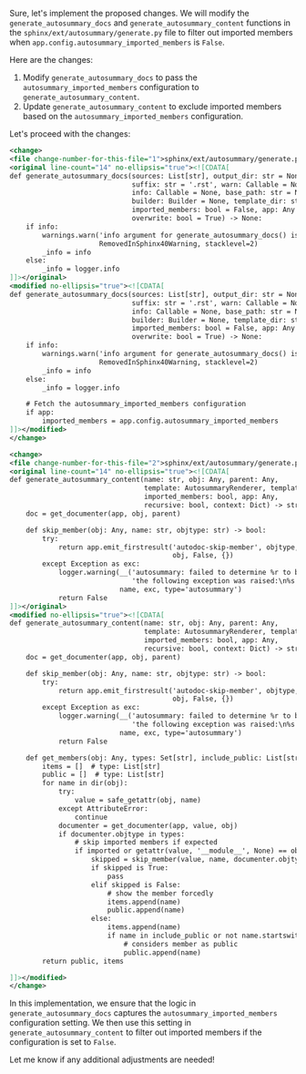 Sure, let's implement the proposed changes. We will modify the `generate_autosummary_docs` and `generate_autosummary_content` functions in the `sphinx/ext/autosummary/generate.py` file to filter out imported members when `app.config.autosummary_imported_members` is `False`.

Here are the changes:

1. Modify `generate_autosummary_docs` to pass the `autosummary_imported_members` configuration to `generate_autosummary_content`.
2. Update `generate_autosummary_content` to exclude imported members based on the `autosummary_imported_members` configuration.

Let's proceed with the changes:

```xml
<change>
<file change-number-for-this-file="1">sphinx/ext/autosummary/generate.py</file>
<original line-count="14" no-ellipsis="true"><![CDATA[
def generate_autosummary_docs(sources: List[str], output_dir: str = None,
                              suffix: str = '.rst', warn: Callable = None,
                              info: Callable = None, base_path: str = None,
                              builder: Builder = None, template_dir: str = None,
                              imported_members: bool = False, app: Any = None,
                              overwrite: bool = True) -> None:
    if info:
        warnings.warn('info argument for generate_autosummary_docs() is deprecated.',
                      RemovedInSphinx40Warning, stacklevel=2)
        _info = info
    else:
        _info = logger.info
]]></original>
<modified no-ellipsis="true"><![CDATA[
def generate_autosummary_docs(sources: List[str], output_dir: str = None,
                              suffix: str = '.rst', warn: Callable = None,
                              info: Callable = None, base_path: str = None,
                              builder: Builder = None, template_dir: str = None,
                              imported_members: bool = False, app: Any = None,
                              overwrite: bool = True) -> None:
    if info:
        warnings.warn('info argument for generate_autosummary_docs() is deprecated.',
                      RemovedInSphinx40Warning, stacklevel=2)
        _info = info
    else:
        _info = logger.info

    # Fetch the autosummary_imported_members configuration
    if app:
        imported_members = app.config.autosummary_imported_members
]]></modified>
</change>

<change>
<file change-number-for-this-file="2">sphinx/ext/autosummary/generate.py</file>
<original line-count="14" no-ellipsis="true"><![CDATA[
def generate_autosummary_content(name: str, obj: Any, parent: Any,
                                 template: AutosummaryRenderer, template_name: str,
                                 imported_members: bool, app: Any,
                                 recursive: bool, context: Dict) -> str:
    doc = get_documenter(app, obj, parent)

    def skip_member(obj: Any, name: str, objtype: str) -> bool:
        try:
            return app.emit_firstresult('autodoc-skip-member', objtype, name,
                                        obj, False, {})
        except Exception as exc:
            logger.warning(__('autosummary: failed to determine %r to be documented, '
                              'the following exception was raised:\n%s'),
                           name, exc, type='autosummary')
            return False
]]></original>
<modified no-ellipsis="true"><![CDATA[
def generate_autosummary_content(name: str, obj: Any, parent: Any,
                                 template: AutosummaryRenderer, template_name: str,
                                 imported_members: bool, app: Any,
                                 recursive: bool, context: Dict) -> str:
    doc = get_documenter(app, obj, parent)

    def skip_member(obj: Any, name: str, objtype: str) -> bool:
        try:
            return app.emit_firstresult('autodoc-skip-member', objtype, name,
                                        obj, False, {})
        except Exception as exc:
            logger.warning(__('autosummary: failed to determine %r to be documented, '
                              'the following exception was raised:\n%s'),
                           name, exc, type='autosummary')
            return False

    def get_members(obj: Any, types: Set[str], include_public: List[str] = [], imported: bool = True) -> Tuple[List[str], List[str]]:
        items = []  # type: List[str]
        public = []  # type: List[str]
        for name in dir(obj):
            try:
                value = safe_getattr(obj, name)
            except AttributeError:
                continue
            documenter = get_documenter(app, value, obj)
            if documenter.objtype in types:
                # skip imported members if expected
                if imported or getattr(value, '__module__', None) == obj.__name__:
                    skipped = skip_member(value, name, documenter.objtype)
                    if skipped is True:
                        pass
                    elif skipped is False:
                        # show the member forcedly
                        items.append(name)
                        public.append(name)
                    else:
                        items.append(name)
                        if name in include_public or not name.startswith('_'):
                            # considers member as public
                            public.append(name)
        return public, items

]]></modified>
</change>
```

In this implementation, we ensure that the logic in `generate_autosummary_docs` captures the `autosummary_imported_members` configuration setting. We then use this setting in `generate_autosummary_content` to filter out imported members if the configuration is set to `False`.

Let me know if any additional adjustments are needed!